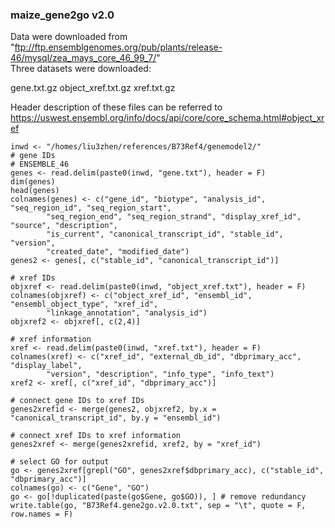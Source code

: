 ### maize_gene2go v2.0
Data were downloaded from "ftp://ftp.ensemblgenomes.org/pub/plants/release-46/mysql/zea_mays_core_46_99_7/"  
Three datasets were downloaded:

gene.txt.gz
object_xref.txt.gz
xref.txt.gz

Header description of these files can be referred to https://uswest.ensembl.org/info/docs/api/core/core_schema.html#object_xref

```
inwd <- "/homes/liu3zhen/references/B73Ref4/genemodel2/"
# gene IDs
# ENSEMBLE_46
genes <- read.delim(paste0(inwd, "gene.txt"), header = F)
dim(genes)
head(genes)
colnames(genes) <- c("gene_id", "biotype", "analysis_id", "seq_region_id", "seq_region_start",
		"seq_region_end", "seq_region_strand", "display_xref_id", "source", "description",
		"is_current", "canonical_transcript_id", "stable_id", "version",
		"created_date", "modified_date")
genes2 <- genes[, c("stable_id", "canonical_transcript_id")]

# xref IDs
objxref <- read.delim(paste0(inwd, "object_xref.txt"), header = F)
colnames(objxref) <- c("object_xref_id", "ensembl_id", "ensembl_object_type", "xref_id",
		"linkage_annotation", "analysis_id")
objxref2 <- objxref[, c(2,4)]

# xref information
xref <- read.delim(paste0(inwd, "xref.txt"), header = F)
colnames(xref) <- c("xref_id", "external_db_id", "dbprimary_acc", "display_label",
		"version", "description", "info_type", "info_text")
xref2 <- xref[, c("xref_id", "dbprimary_acc")]

# connect gene IDs to xref IDs
genes2xrefid <- merge(genes2, objxref2, by.x = "canonical_transcript_id", by.y = "ensembl_id")

# connect xref IDs to xref information
genes2xref <- merge(genes2xrefid, xref2, by = "xref_id")

# select GO for output
go <- genes2xref[grepl("GO", genes2xref$dbprimary_acc), c("stable_id", "dbprimary_acc")]
colnames(go) <- c("Gene", "GO")
go <- go[!duplicated(paste(go$Gene, go$GO)), ] # remove redundancy
write.table(go, "B73Ref4.gene2go.v2.0.txt", sep = "\t", quote = F, row.names = F)
```
